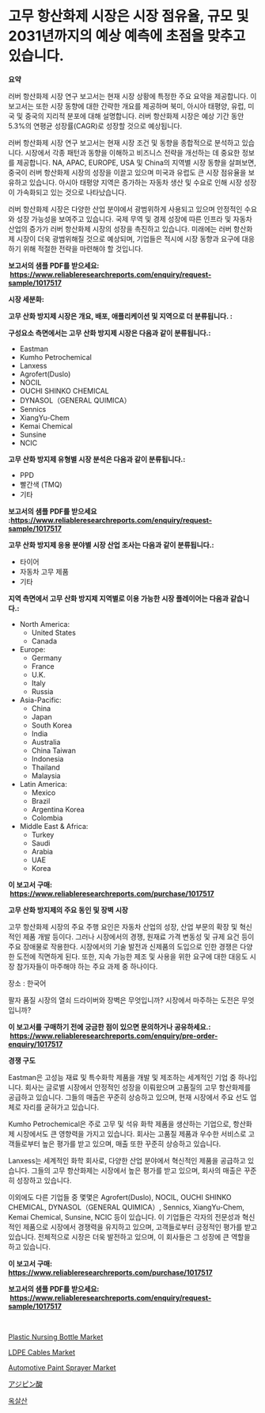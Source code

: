 <p><h1>고무 항산화제 시장은 시장 점유율, 규모 및 2031년까지의 예상 예측에 초점을 맞추고 있습니다.</h1></p><p><strong>요약</strong></p>
<p><p>러버 항산화제 시장 연구 보고서는 현재 시장 상황에 특정한 주요 요약을 제공합니다. 이 보고서는 또한 시장 동향에 대한 간략한 개요를 제공하며 북미, 아시아 태평양, 유럽, 미국 및 중국의 지리적 분포에 대해 설명합니다. 러버 항산화제 시장은 예상 기간 동안 5.3%의 연평균 성장률(CAGR)로 성장할 것으로 예상됩니다.</p><p>러버 항산화제 시장 연구 보고서는 현재 시장 조건 및 동향을 종합적으로 분석하고 있습니다. 시장에서 각종 패턴과 동향을 이해하고 비즈니스 전략을 개선하는 데 중요한 정보를 제공합니다. NA, APAC, EUROPE, USA 및 China의 지역별 시장 동향을 살펴보면, 중국이 러버 항산화제 시장의 성장을 이끌고 있으며 미국과 유럽도 큰 시장 점유율을 보유하고 있습니다. 아시아 태평양 지역은 증가하는 자동차 생산 및 수요로 인해 시장 성장이 가속화되고 있는 것으로 나타났습니다.</p><p>러버 항산화제 시장은 다양한 산업 분야에서 광범위하게 사용되고 있으며 안정적인 수요와 성장 가능성을 보여주고 있습니다. 국제 무역 및 경제 성장에 따른 인프라 및 자동차 산업의 증가가 러버 항산화제 시장의 성장을 촉진하고 있습니다. 미래에는 러버 항산화제 시장이 더욱 광범위해질 것으로 예상되며, 기업들은 적시에 시장 동향과 요구에 대응하기 위해 적절한 전략을 마련해야 할 것입니다.</p></p>
<p><strong>보고서의 샘플 PDF를 받으세요: &nbsp;<a href="https://www.reliableresearchreports.com/enquiry/request-sample/1017517">https://www.reliableresearchreports.com/enquiry/request-sample/1017517</a></strong></p>
<p><strong>시장 세분화:</strong></p>
<p><strong> 고무 산화 방지제 시장은 개요, 배포, 애플리케이션 및 지역으로 더 분류됩니다. :</strong></p>
<p><strong>구성요소 측면에서는 고무 산화 방지제 시장은 다음과 같이 분류됩니다.:</strong></p>
<p><ul><li>Eastman</li><li>Kumho Petrochemical</li><li>Lanxess</li><li>Agrofert(Duslo)</li><li>NOCIL</li><li>OUCHI SHINKO CHEMICAL</li><li>DYNASOL（GENERAL QUIMICA）</li><li>Sennics</li><li>XiangYu-Chem</li><li>Kemai Chemical</li><li>Sunsine</li><li>NCIC</li></ul></p>
<p><strong> 고무 산화 방지제 유형별 시장 분석은 다음과 같이 분류됩니다.:</strong></p>
<p><ul><li>PPD</li><li>빨간색 (TMQ)</li><li>기타</li></ul></p>
<p><strong>보고서의 샘플 PDF를 받으세요 :<a href="https://www.reliableresearchreports.com/enquiry/request-sample/1017517">https://www.reliableresearchreports.com/enquiry/request-sample/1017517</a></strong></p>
<p><strong> 고무 산화 방지제 응용 분야별 시장 산업 조사는 다음과 같이 분류됩니다.:</strong></p>
<p><ul><li>타이어</li><li>자동차 고무 제품</li><li>기타</li></ul></p>
<p><strong>지역 측면에서 고무 산화 방지제 지역별로 이용 가능한 시장 플레이어는 다음과 같습니다.:</strong></p>
<p><ul>
    <li>
        North America:
        <ul>
            <li>United States</li>
            <li>Canada</li>
        </ul>
    </li>
    <li>
        Europe:
        <ul>
            <li>Germany</li>
            <li>France</li>
            <li>U.K.</li>
            <li>Italy</li>
            <li>Russia</li>
        </ul>
    </li>
    <li>
        Asia-Pacific:
        <ul>
            <li>China</li>
            <li>Japan</li>
            <li>South Korea</li>
            <li>India</li>
            <li>Australia</li>
            <li>China Taiwan</li>
            <li>Indonesia</li>
            <li>Thailand</li>
            <li>Malaysia</li>
        </ul>
    </li>
    <li>
        Latin America:
        <ul>
            <li>Mexico</li>
            <li>Brazil</li>
            <li>Argentina Korea</li>
            <li>Colombia</li>
        </ul>
    </li>
    <li>
        Middle East & Africa:
        <ul>
            <li>Turkey</li>
            <li>Saudi</li>
            <li>Arabia</li>
            <li>UAE</li>
            <li>Korea</li>
        </ul>
    </li>
    </ul></p>
<p><strong>이 보고서 구매: &nbsp;<a href="https://www.reliableresearchreports.com/purchase/1017517">https://www.reliableresearchreports.com/purchase/1017517</a></strong></p>
<p><strong>고무 산화 방지제의 주요 동인 및 장벽 시장</strong></p>
<p><p>고무 항산화제 시장의 주요 주행 요인은 자동차 산업의 성장, 산업 부문의 확장 및 혁신적인 제품 개발 등이다. 그러나 시장에서의 경쟁, 원재료 가격 변동성 및 규제 요건 등이 주요 장애물로 작용한다. 시장에서의 기술 발전과 신제품의 도입으로 인한 경쟁은 다양한 도전에 직면하게 된다. 또한, 지속 가능한 제조 및 사용을 위한 요구에 대한 대응도 시장 참가자들이 마주해야 하는 주요 과제 중 하나이다.</p><p>장소 : 한국어</p><p>팔자 품질 시장의 열쇠 드라이버와 장벽은 무엇입니까? 시장에서 마주하는 도전은 무엇입니까?</p></p>
<p><strong>이 보고서를 구매하기 전에 궁금한 점이 있으면 문의하거나 공유하세요.: &nbsp;<a href="https://www.reliableresearchreports.com/enquiry/pre-order-enquiry/1017517">https://www.reliableresearchreports.com/enquiry/pre-order-enquiry/1017517</a></strong></p>
<p><strong>경쟁 구도</strong></p>
<p><p>Eastman은 고성능 재료 및 특수화학 제품을 개발 및 제조하는 세계적인 기업 중 하나입니다. 회사는 글로벌 시장에서 안정적인 성장을 이뤄왔으며 고품질의 고무 항산화제를 공급하고 있습니다. 그들의 매출은 꾸준히 상승하고 있으며, 현재 시장에서 주요 선도 업체로 자리를 굳혀가고 있습니다.</p><p>Kumho Petrochemical은 주로 고무 및 석유 화학 제품을 생산하는 기업으로, 항산화제 시장에서도 큰 영향력을 가지고 있습니다. 회사는 고품질 제품과 우수한 서비스로 고객들로부터 높은 평가를 받고 있으며, 매출 또한 꾸준히 상승하고 있습니다.</p><p>Lanxess는 세계적인 화학 회사로, 다양한 산업 분야에서 혁신적인 제품을 공급하고 있습니다. 그들의 고무 항산화제는 시장에서 높은 평가를 받고 있으며, 회사의 매출은 꾸준히 성장하고 있습니다.</p><p>이외에도 다른 기업들 중 몇몇은 Agrofert(Duslo), NOCIL, OUCHI SHINKO CHEMICAL, DYNASOL（GENERAL QUIMICA）, Sennics, XiangYu-Chem, Kemai Chemical, Sunsine, NCIC 등이 있습니다. 이 기업들은 각자의 전문성과 혁신적인 제품으로 시장에서 경쟁력을 유지하고 있으며, 고객들로부터 긍정적인 평가를 받고 있습니다. 전체적으로 시장은 더욱 발전하고 있으며, 이 회사들은 그 성장에 큰 역할을 하고 있습니다.</p></p>
<p><strong>이 보고서 구매: &nbsp; <a href="https://www.reliableresearchreports.com/purchase/1017517">https://www.reliableresearchreports.com/purchase/1017517</a></strong></p>
<p><strong>보고서의 샘플 PDF를 받으세요: &nbsp;<a href="https://www.reliableresearchreports.com/enquiry/request-sample/1017517">https://www.reliableresearchreports.com/enquiry/request-sample/1017517</a></strong><strong></strong></p>
<p>&nbsp;</p>
<p><p><a href="https://summer-dogwood-3e9.notion.site/Plastic-Nursing-Bottle-Market-Size-Market-Trends-and-Growth-Outlook-forecasted-for-period-from-202-a2d19210df5b4e0fb22081f302ea4057">Plastic Nursing Bottle Market</a></p><p><a href="https://view.publitas.com/reportprime-1/ldpe-cables-market-size-market-trends-and-growth-outlook-forecasted-for-period-from-2023-to-2030/">LDPE Cables Market</a></p><p><a href="https://issuu.com/reportprime-2/docs/automotive-paint-sprayer-market-size-2030.pptx">Automotive Paint Sprayer Market</a></p><p><a href="https://github.com/hwbcz413288296/Market-Research-Report-List-1/blob/main/2514140190338.md">アジピン酸</a></p><p><a href="https://github.com/fredrickeglers/Market-Research-Report-List-1/blob/main/9699447190213.md">옥살산</a></p></p>